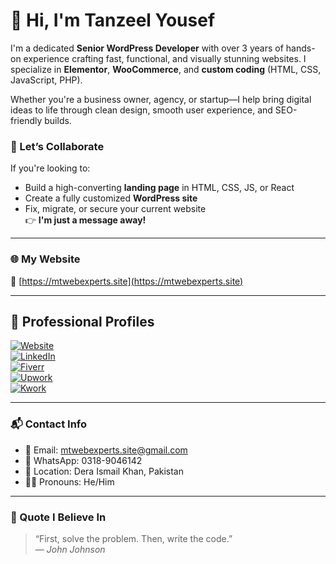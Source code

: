 # 👋 Hi, I'm Tanzeel Yousef

I'm a dedicated **Senior WordPress Developer** with over 3 years of hands-on experience crafting fast, functional, and visually stunning websites. I specialize in **Elementor**, **WooCommerce**, and **custom coding** (HTML, CSS, JavaScript, PHP).

Whether you're a business owner, agency, or startup—I help bring digital ideas to life through clean design, smooth user experience, and SEO-friendly builds.



### 🤝 Let’s Collaborate

If you're looking to:
- Build a high-converting **landing page** in HTML, CSS, JS, or React  
- Create a fully customized **WordPress site**  
- Fix, migrate, or secure your current website  
👉 **I'm just a message away!**

---

### 🌐 My Website

🔗 [https://mtwebexperts.site](https://mtwebexperts.site)

---

## 🌟 Professional Profiles

[![Website](https://img.shields.io/badge/Website-MT%20Web%20Experts-black?style=for-the-badge&logo=google-chrome)](https://mtwebexperts.site)  
[![LinkedIn](https://img.shields.io/badge/LinkedIn-Tanzeel%20Yousef-blue?style=for-the-badge&logo=linkedin)](https://www.linkedin.com/in/muhammad-tanzeel-ur-rehman-04b898355/)  
[![Fiverr](https://img.shields.io/badge/Fiverr-Profile-success?style=for-the-badge&logo=fiverr)](https://www.fiverr.com/tanzeelyousef96?public_mode=true)  
[![Upwork](https://img.shields.io/badge/Upwork-Profile-success?style=for-the-badge&logo=upwork)](https://www.upwork.com/freelancers/~019473e56b1a594fa8?mp_source=share)  
[![Kwork](https://img.shields.io/badge/Kwork-Profile-yellow?style=for-the-badge)](https://kwork.com/user/tanzeelyousef)

---

### 📬 Contact Info

- 📧 Email: [mtwebexperts.site@gmail.com](mailto:mtwebexperts.site@gmail.com)  
- 📱 WhatsApp: 0318-9046142  
- 📍 Location: Dera Ismail Khan, Pakistan  
- 🧑‍💻 Pronouns: He/Him

---

### 💬 Quote I Believe In

> “First, solve the problem. Then, write the code.”  
> — *John Johnson*
